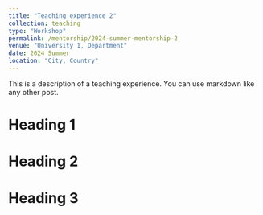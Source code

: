 ```yaml
---
title: "Teaching experience 2"
collection: teaching
type: "Workshop"
permalink: /mentorship/2024-summer-mentorship-2
venue: "University 1, Department"
date: 2024 Summer
location: "City, Country"
---
```


This is a description of a teaching experience. You can use markdown like any other post.

Heading 1
======

Heading 2
======

Heading 3
======
